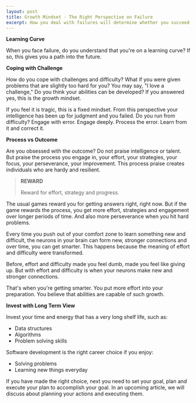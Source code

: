 ```yaml
---
layout: post
title: Growth Mindset - The Right Perspective on Failure
excerpt: How you deal with failures will determine whether you succeed in your career or not. Learn how to cope with challenges. Avoid the fixed mindset and adopt a growth mindset.
---
```


**Learning Curve**

When you face failure, do you understand that you're on a learning curve? If so, this gives you a path into the future.

**Coping with Challenge**

How do you cope with challenges and difficulty? What if you were given problems that are slightly too hard for you? You may say, "I love a challenge," Do you think your abilities can be developed? If you answered yes, this is the growth mindset.

If you feel it is tragic, this is a fixed mindset. From this perspective your intelligence has been up for judgment and you failed. Do you run from difficulty? Engage with error. Engage deeply. Process the error. Learn from it and correct it.

**Process vs Outcome**

Are you obsessed with the outcome? Do not praise intelligence or talent. But praise the process you engage in, your effort, your strategies, your focus, your perseverance, your improvement. This process praise creates individuals who are hardy and resilient. 

<blockquote class="note">
  <strong>REWARD</strong> 
  <p>
    Reward for effort, strategy and progress.
  </p>
</blockquote>

The usual games reward you for getting answers right, right now. But if the game rewards the process, you get more effort, strategies and engagement over longer periods of time. And also more perseverance when you hit hard problems.

Every time you push out of your comfort zone to learn something new and difficult, the neurons in your brain can form new, stronger connections and over time, you can get smarter. This happens because the meaning of effort and difficulty were transformed.

Before, effort and difficulty made you feel dumb, made you feel like giving up. But with effort and difficulty is when your neurons make new and stronger connections.

That's when you're getting smarter. You put more effort into your preparation. You believe that abilities are capable of such growth.

**Invest with Long Term View**

Invest your time and energy that has a very long shelf life, such as:

- Data structures
- Algorithms
- Problem solving skills 

Software development is the right career choice if you enjoy:

- Solving problems
- Learning new things everyday

If you have made the right choice, next you need to set your goal, plan and execute your plan to accomplish your goal. In an upcoming article, we will discuss about planning your actions and executing them.
